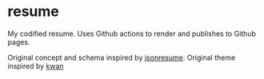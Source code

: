 # resume

My codified resume. Uses Github actions to render and publishes to Github pages.

Original concept and schema inspired by [jsonresume](https://jsonresume.org/). Original theme inspired by [kwan](https://github.com/icoloma/jsonresume-theme-kwan)
